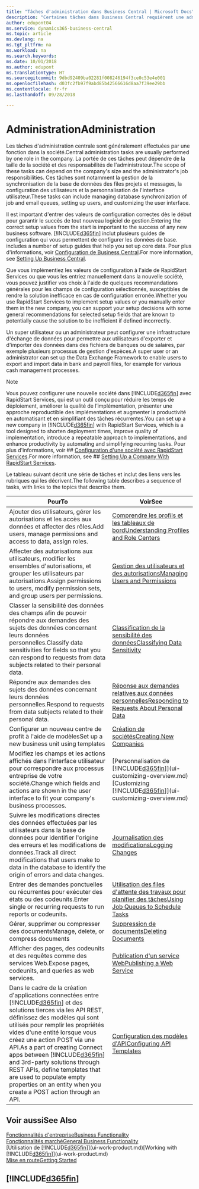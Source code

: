 ```yaml
---
title: "Tâches d'administration dans Business Central | Microsoft Docs"
description: "Certaines tâches dans Business Central requièrent une administration centrale et une configuration. Découvrez quelles sont ces tâches et ce que vous devez faire."
author: edupont04
ms.service: dynamics365-business-central
ms.topic: article
ms.devlang: na
ms.tgt_pltfrm: na
ms.workload: na
ms.search.keywords: 
ms.date: 10/01/2018
ms.author: edupont
ms.translationtype: HT
ms.sourcegitcommit: 9dbd92409ba02281f008246194f3ce0c53e4e001
ms.openlocfilehash: d03fc2fb97f9abd85b42566616d8aa7f39ee29bb
ms.contentlocale: fr-fr
ms.lasthandoff: 09/28/2018

---
```

# <a name="administration"></a><span data-ttu-id="64c94-104">Administration</span><span class="sxs-lookup"><span data-stu-id="64c94-104">Administration</span></span>
<span data-ttu-id="64c94-105">Les tâches d'administration centrale sont généralement effectuées par une fonction dans la société.</span><span class="sxs-lookup"><span data-stu-id="64c94-105">Central administration tasks are usually performed by one role in the company.</span></span> <span data-ttu-id="64c94-106">La portée de ces tâches peut dépendre de la taille de la société et des responsabilités de l'administrateur.</span><span class="sxs-lookup"><span data-stu-id="64c94-106">The scope of these tasks can depend on the company's size and the administrator's job responsibilities.</span></span> <span data-ttu-id="64c94-107">Ces tâches sont notamment la gestion de la synchronisation de la base de données des files projets et messages, la configuration des utilisateurs et la personnalisation de l'interface utilisateur.</span><span class="sxs-lookup"><span data-stu-id="64c94-107">These tasks can include managing database synchronization of job and email queues, setting up users, and customizing the user interface.</span></span>  

<span data-ttu-id="64c94-108">Il est important d'entrer des valeurs de configuration correctes dès le début pour garantir le succès de tout nouveau logiciel de gestion.</span><span class="sxs-lookup"><span data-stu-id="64c94-108">Entering the correct setup values from the start is important to the success of any new business software.</span></span> [!INCLUDE[d365fin](includes/d365fin_md.md)] <span data-ttu-id="64c94-109">inclut plusieurs guides de configuration qui vous permettent de configurer les données de base.</span><span class="sxs-lookup"><span data-stu-id="64c94-109"> includes a number of setup guides that help you set up core data.</span></span> <span data-ttu-id="64c94-110">Pour plus d'informations, voir [Configuration de Business Central](setup.md).</span><span class="sxs-lookup"><span data-stu-id="64c94-110">For more information, see [Setting Up Business Central](setup.md).</span></span>

<span data-ttu-id="64c94-111">Que vous implémentiez les valeurs de configuration à l'aide de RapidStart Services ou que vous les entriez manuellement dans la nouvelle société, vous pouvez justifier vos choix à l'aide de quelques recommandations générales pour les champs de configuration sélectionnés, susceptibles de rendre la solution inefficace en cas de configuration erronée.</span><span class="sxs-lookup"><span data-stu-id="64c94-111">Whether you use RapidStart Services to implement setup values or you manually enter them in the new company, you can support your setup decisions with some general recommendations for selected setup fields that are known to potentially cause the solution to be inefficient if defined incorrectly.</span></span>  

<span data-ttu-id="64c94-112">Un super utilisateur ou un administrateur peut configurer une infrastructure d'échange de données pour permettre aux utilisateurs d'exporter et d'importer des données dans des fichiers de banques ou de salaires, par exemple plusieurs processus de gestion d'espèces.</span><span class="sxs-lookup"><span data-stu-id="64c94-112">A super user or an administrator can set up the Data Exchange Framework to enable users to export and import data in bank and payroll files, for example for various cash management processes.</span></span>

> [!NOTE]
> <span data-ttu-id="64c94-113">Vous pouvez configurer une nouvelle société dans [!INCLUDE[d365fin](includes/d365fin_md.md)] avec RapidStart Services, qui est un outil conçu pour réduire les temps de déploiement, améliorer la qualité de l’implémentation, présenter une approche reproductible des implémentations et augmenter la productivité en automatisant et en simplifiant des tâches récurrentes.</span><span class="sxs-lookup"><span data-stu-id="64c94-113">You can set up a new company in [!INCLUDE[d365fin](includes/d365fin_md.md)] with RapidStart Services, which is a tool designed to shorten deployment times, improve quality of implementation, introduce a repeatable approach to implementations, and enhance productivity by automating and simplifying recurring tasks.</span></span> <span data-ttu-id="64c94-114">Pour plus d'informations, voir ## [Configuration d'une société avec RapidStart Services](admin-set-up-a-company-with-rapidstart.md).</span><span class="sxs-lookup"><span data-stu-id="64c94-114">For more information, see ## [Setting Up a Company With RapidStart Services](admin-set-up-a-company-with-rapidstart.md).</span></span>

<span data-ttu-id="64c94-115">Le tableau suivant décrit une série de tâches et inclut des liens vers les rubriques qui les décrivent.</span><span class="sxs-lookup"><span data-stu-id="64c94-115">The following table describes a sequence of tasks, with links to the topics that describe them.</span></span>   

|<span data-ttu-id="64c94-116">**Pour**</span><span class="sxs-lookup"><span data-stu-id="64c94-116">**To**</span></span>|<span data-ttu-id="64c94-117">**Voir**</span><span class="sxs-lookup"><span data-stu-id="64c94-117">**See**</span></span>|  
|------------|-------------|  
|<span data-ttu-id="64c94-118">Ajouter des utilisateurs, gérer les autorisations et les accès aux données et affecter des rôles.</span><span class="sxs-lookup"><span data-stu-id="64c94-118">Add users, manage permissions and access to data, assign roles.</span></span>|[<span data-ttu-id="64c94-119">Comprendre les profils et les tableaux de bord</span><span class="sxs-lookup"><span data-stu-id="64c94-119">Understanding Profiles and Role Centers</span></span>](admin-users-profiles-roles.md)|  
|<span data-ttu-id="64c94-120">Affecter des autorisations aux utilisateurs, modifier les ensembles d'autorisations, et grouper les utilisateurs par autorisations.</span><span class="sxs-lookup"><span data-stu-id="64c94-120">Assign permissions to users, modify permission sets, and group users per permissions.</span></span>|[<span data-ttu-id="64c94-121">Gestion des utilisateurs et des autorisations</span><span class="sxs-lookup"><span data-stu-id="64c94-121">Managing Users and Permissions</span></span>](ui-how-users-permissions.md)|
|<span data-ttu-id="64c94-122">Classer la sensibilité des données des champs afin de pouvoir répondre aux demandes des sujets des données concernant leurs données personnelles.</span><span class="sxs-lookup"><span data-stu-id="64c94-122">Classify data sensitivities for fields so that you can respond to requests from data subjects related to their personal data.</span></span>|[<span data-ttu-id="64c94-123">Classification de la sensibilité des données</span><span class="sxs-lookup"><span data-stu-id="64c94-123">Classifying Data Sensitivity</span></span>](admin-classifying-data-sensitivity.md)|
|<span data-ttu-id="64c94-124">Répondre aux demandes des sujets des données concernant leurs données personnelles.</span><span class="sxs-lookup"><span data-stu-id="64c94-124">Respond to requests from data subjects related to their personal data.</span></span>|[<span data-ttu-id="64c94-125">Réponse aux demandes relatives aux données personnelles</span><span class="sxs-lookup"><span data-stu-id="64c94-125">Responding to Requests About Personal Data</span></span>](admin-responding-to-requests-about-personal-data.md)|
|<span data-ttu-id="64c94-126">Configurer un nouveau centre de profit à l'aide de modèles</span><span class="sxs-lookup"><span data-stu-id="64c94-126">Set up a new business unit using templates</span></span>|[<span data-ttu-id="64c94-127">Création de sociétés</span><span class="sxs-lookup"><span data-stu-id="64c94-127">Creating New Companies</span></span>](about-new-company.md)|
|<span data-ttu-id="64c94-128">Modifiez les champs et les actions affichés dans l'interface utilisateur pour correspondre aux processus entreprise de votre société.</span><span class="sxs-lookup"><span data-stu-id="64c94-128">Change which fields and actions are shown in the user interface to fit your company's business processes.</span></span> |<span data-ttu-id="64c94-129">[Personnalisation de [!INCLUDE[d365fin](includes/d365fin_md.md)]](ui-customizing-overview.md)</span><span class="sxs-lookup"><span data-stu-id="64c94-129">[Customizing [!INCLUDE[d365fin](includes/d365fin_md.md)]](ui-customizing-overview.md)</span></span> |
|<span data-ttu-id="64c94-130">Suivre les modifications directes des données effectuées par les utilisateurs dans la base de données pour identifier l'origine des erreurs et les modifications de données.</span><span class="sxs-lookup"><span data-stu-id="64c94-130">Track all direct modifications that users make to data in the database to identify the origin of errors and data changes.</span></span>|[<span data-ttu-id="64c94-131">Journalisation des modifications</span><span class="sxs-lookup"><span data-stu-id="64c94-131">Logging Changes</span></span>](across-log-changes.md)|  
|<span data-ttu-id="64c94-132">Entrer des demandes ponctuelles ou récurrentes pour exécuter des états ou des codeunits.</span><span class="sxs-lookup"><span data-stu-id="64c94-132">Enter single or recurring requests to run reports or codeunits.</span></span>|[<span data-ttu-id="64c94-133">Utilisation des files d'attente des travaux pour planifier des tâches</span><span class="sxs-lookup"><span data-stu-id="64c94-133">Using Job Queues to Schedule Tasks</span></span>](admin-job-queues-schedule-tasks.md)|  
|<span data-ttu-id="64c94-134">Gérer, supprimer ou compresser des documents</span><span class="sxs-lookup"><span data-stu-id="64c94-134">Manage, delete, or compress documents</span></span>|[<span data-ttu-id="64c94-135">Suppression de documents</span><span class="sxs-lookup"><span data-stu-id="64c94-135">Deleting Documents</span></span>](admin-manage-documents.md)|  
|<span data-ttu-id="64c94-136">Afficher des pages, des codeunits et des requêtes comme des services Web.</span><span class="sxs-lookup"><span data-stu-id="64c94-136">Expose pages, codeunits, and queries as web services.</span></span>|[<span data-ttu-id="64c94-137">Publication d'un service Web</span><span class="sxs-lookup"><span data-stu-id="64c94-137">Publishing a Web Service</span></span>](across-how-publish-web-service.md)|
|<span data-ttu-id="64c94-138">Dans le cadre de la création d'applications connectées entre [!INCLUDE[d365fin](includes/d365fin_md.md)] et des solutions tierces via les API REST, définissez des modèles qui sont utilisés pour remplir les propriétés vides d'une entité lorsque vous créez une action POST via une API.</span><span class="sxs-lookup"><span data-stu-id="64c94-138">As a part of creating Connect apps between [!INCLUDE[d365fin](includes/d365fin_md.md)] and 3rd-party solutions through REST APIs, define templates that are used to populate empty properties on an entity when you create a POST action through an API.</span></span>|[<span data-ttu-id="64c94-139">Configuration des modèles d'API</span><span class="sxs-lookup"><span data-stu-id="64c94-139">Configuring API Templates</span></span>](admin-configuring-api-template.md)|

## <a name="see-also"></a><span data-ttu-id="64c94-140">Voir aussi</span><span class="sxs-lookup"><span data-stu-id="64c94-140">See Also</span></span>
[<span data-ttu-id="64c94-141">Fonctionnalités d'entreprise</span><span class="sxs-lookup"><span data-stu-id="64c94-141">Business Functionality</span></span>](across-business-functionality.md)  
[<span data-ttu-id="64c94-142">Fonctionnalités marché</span><span class="sxs-lookup"><span data-stu-id="64c94-142">General Business Functionality</span></span>](ui-across-business-areas.md)  
<span data-ttu-id="64c94-143">[Utilisation de [!INCLUDE[d365fin](includes/d365fin_md.md)]](ui-work-product.md)</span><span class="sxs-lookup"><span data-stu-id="64c94-143">[Working with [!INCLUDE[d365fin](includes/d365fin_md.md)]](ui-work-product.md)</span></span>  
[<span data-ttu-id="64c94-144">Mise en route</span><span class="sxs-lookup"><span data-stu-id="64c94-144">Getting Started</span></span>](product-get-started.md)    

## [!INCLUDE[d365fin](includes/free_trial_md.md)]  

